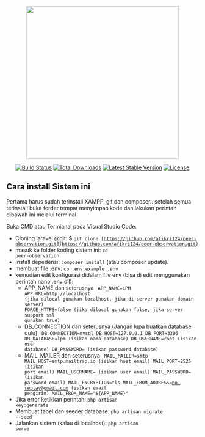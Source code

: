 <p align="center"><a href="https://laravel.com" target="_blank"><img src="https://raw.githubusercontent.com/laravel/art/master/logo-lockup/5%20SVG/2%20CMYK/1%20Full%20Color/laravel-logolockup-cmyk-red.svg" width="400"></a></p>

<p align="center">
<a href="https://travis-ci.org/laravel/framework"><img src="https://travis-ci.org/laravel/framework.svg" alt="Build Status"></a>
<a href="https://packagist.org/packages/laravel/framework"><img src="https://img.shields.io/packagist/dt/laravel/framework" alt="Total Downloads"></a>
<a href="https://packagist.org/packages/laravel/framework"><img src="https://img.shields.io/packagist/v/laravel/framework" alt="Latest Stable Version"></a>
<a href="https://packagist.org/packages/laravel/framework"><img src="https://img.shields.io/packagist/l/laravel/framework" alt="License"></a>
</p>

## Cara install Sistem ini

Pertama harus sudah terinstall XAMPP, git dan composer..
setelah semua terinstall buka forder tempat menyimpan kode dan lakukan perintah dibawah ini melalui terminal

Buka CMD atau Termianal pada Visual Studio Code:
- Cloning laravel @git: $ <code>git clone [https://github.com/afikri124/peer-observation.git](https://github.com/afikri124/peer-observation.git)</code>
- masuk ke folder koding sistem ini: <code>cd peer-observation</code>
- Install depedensi: <code>composer install</code> (atau composer update).
- membuat file .env: <code>cp .env.example .env</code>
- kemudian edit konfigurasi didalam file env (bisa di edit menggunakan perintah nano .env dll):
    - APP_NAME dan seterusnya
        <code>
            APP_NAME=LPM
            APP_URL=http://localhost (jika dilocal gunakan localhost, jika di server gunakan domain server)
            FORCE_HTTPS=false (jika dilocal gunakan false, jika server support ssl gunakan true)
        </code>
    - DB_CONNECTION dan seterusnya (Jangan lupa buatkan database dulu)
        <code>
            DB_CONNECTION=mysql
            DB_HOST=127.0.0.1
            DB_PORT=3306
            DB_DATABASE=lpm     (isikan nama database)
            DB_USERNAME=root    (isikan user database)
            DB_PASSWORD=        (isikan password database)
        </code>
    - MAIL_MAILER dan seterusnya
        <code>
            MAIL_MAILER=smtp
            MAIL_HOST=smtp.mailtrap.io  (isikan host email)
            MAIL_PORT=2525              (isikan port email)
            MAIL_USERNAME=              (isikan user email)
            MAIL_PASSWORD=              (isikan password email)
            MAIL_ENCRYPTION=tls
            MAIL_FROM_ADDRESS=no-replay@gmail.com (isikan email pengirim)
            MAIL_FROM_NAME="${APP_NAME}"
        </code>
- Jika error ketikkan perintah: <code>php artisan key:generate</code>
- Membuat tabel dan seeder database: <code>php artisan migrate --seed</code>
- Jalankan sistem (kalau di localhost): <code>php artisan serve</code>